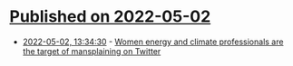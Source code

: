 # [Published on 2022-05-02](index.md)

* [2022-05-02, 13:34:30](https://news.ycombinator.com/item?id=31234908) - [Women energy and climate professionals are the target of mansplaining on Twitter](https://www.canarymedia.com/articles/workforce-diversity/hey-energytwitter-women-have-some-suggestions-for-you)
